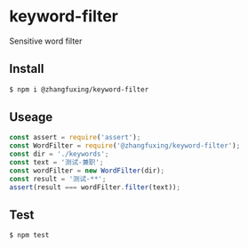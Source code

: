 # keyword-filter
Sensitive word filter

## Install

```sh
$ npm i @zhangfuxing/keyword-filter
```  

## Useage  

```js
const assert = require('assert');
const WordFilter = require('@zhangfuxing/keyword-filter');
const dir = './keywords';
const text = '测试-兼职';
const wordFilter = new WordFilter(dir);
const result = '测试-**';
assert(result === wordFilter.filter(text));
```  

## Test

```sh
$ npm test
```  